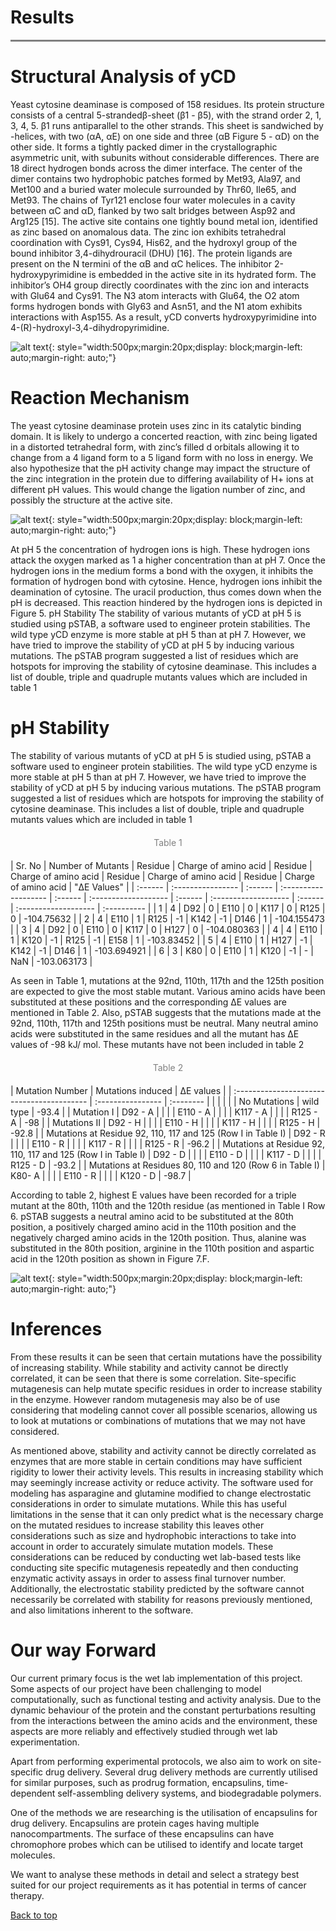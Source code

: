 # Results

<hr style="height:3px;border:none;color:#808080;background-color:#808080;" />

# **Structural Analysis of yCD** 

Yeast cytosine deaminase is composed of 158 residues. Its protein structure consists of a central 5-strandedβ-sheet (β1 - β5), with the strand order 2, 1, 3, 4, 5. β1 runs antiparallel to the other strands. This sheet is sandwiched by -helices, with two (αA, αE) on one side and three (αB Figure 5 - αD) on the other side. It forms a tightly packed dimer in the crystallographic asymmetric unit, with subunits without considerable differences. There are 18 direct hydrogen bonds across the dimer interface. The center of the dimer contains two hydrophobic patches formed by Met93, Ala97, and Met100 and a buried water molecule surrounded by Thr60, Ile65, and Met93. The chains of Tyr121 enclose four water molecules in a cavity between αC and αD, flanked by two salt bridges between Asp92 and Arg125 [15]. The active site contains one tightly bound metal ion, identified as zinc based on anomalous data. The zinc ion exhibits tetrahedral coordination with Cys91, Cys94, His62, and the hydroxyl group of the bound inhibitor 3,4-dihydrouracil (DHU) [16]. The protein ligands are present on the N termini of the αB and αC helices. The inhibitor 2-hydroxypyrimidine is embedded in the active site in its hydrated form. The inhibitor’s OH4 group directly coordinates with the zinc ion and interacts with Glu64 and Cys91. The N3 atom interacts with Glu64, the O2 atom forms hydrogen bonds with Gly63 and Asn51, and the N1 atom exhibits interactions with Asp155. As a result, yCD converts hydroxypyrimidine into 4-(R)-hydroxyl-3,4-dihydropyrimidine.

![alt text](../img/results1.jpeg){: style="width:500px;margin:20px;display: block;margin-left: auto;margin-right: auto;"}

# **Reaction Mechanism**

The yeast cytosine deaminase protein uses zinc in its catalytic binding domain. It is likely to undergo a concerted reaction, with zinc being ligated in a distorted tetrahedral form, with zinc’s filled d orbitals allowing it to change from a 4 ligand form to a 5 ligand form with no loss in energy. We also hypothesize that the pH activity change may impact the structure of the zinc integration in the protein due to differing availability of H+ ions at different pH values. This would change the ligation number of zinc, and possibly the structure at the active site.

![alt text](../img/reaction-mechanism.jpeg){: style="width:500px;margin:20px;display: block;margin-left: auto;margin-right: auto;"}

At pH 5 the concentration of hydrogen ions is high. These hydrogen ions attack the oxygen marked as 1 a higher concentration than at pH 7. Once the hydrogen ions in the medium forms a bond with the oxygen, it inhibits the formation of hydrogen bond with cytosine. Hence, hydrogen ions inhibit the deamination of cytosine. The uracil production, thus comes down when the pH is decreased. This reaction hindered by the hydrogen ions is depicted in Figure 5. pH Stability The stability of various mutants of yCD at pH 5 is studied using pSTAB, a software used to engineer protein stabilities. The wild type yCD enzyme is more stable at pH 5 than at pH 7. However, we have tried to improve the stability of yCD at pH 5 by inducing various mutations. The pSTAB program suggested a list of residues which are hotspots for improving the stability of cytosine deaminase. This includes a list of double, triple and quadruple mutants values which are included in table 1

# **pH Stability** 

The stability of various mutants of yCD at pH 5 is studied using, pSTAB a software used to engineer protein stabilities. The wild type yCD enzyme is more stable at pH 5 than at pH 7. However, we have tried to improve the stability of yCD at pH 5 by inducing various mutations. The pSTAB program suggested a list of residues which are hotspots for improving the stability of cytosine deaminase. This includes a list of double, triple and quadruple mutants values which are included in table 1

<div style="color:gray;text-align: center;margin: 20px 0 20px 0;">Table 1</div>
| Sr. No  | Number of Mutants | Residue | Charge of amino acid | Residue | Charge of amino acid | Residue | Charge of amino acid | Residue | Charge of amino acid | "ΔE Values"        |
| :------ | :---------------- | :------ | :------------------- | :------ | :------------------- | :------ | :------------------- | :------ | :------------------- | :---------- |
| 1       | 4                 | D92     | 0                    | E110    | 0                    | K117    | 0                    | R125    | 0                    | -104.75632  |
| 2       | 4                 | E110    | 1                    | R125    | -1                   | K142    | -1                   | D146    | 1                    | -104.155473 |
| 3       | 4                 | D92     | 0                    | E110    | 0                    | K117    | 0                    | H127    | 0                    | -104.080363 |
| 4       | 4                 | E110    | 1                    | K120    | -1                   | R125    | -1                   | E158    | 1                    | -103.83452  |
| 5       | 4                 | E110    | 1                    | H127    | -1                   | K142    | -1                   | D146    | 1                    | -103.694921 |
| 6       | 3                 | K80     | 0                    | E110    | 1                    | K120    | -1                   | -       | NaN                  | -103.063173 |

As seen in Table 1, mutations at the 92nd, 110th, 117th and the 125th position are expected to give the most stable mutant. Various amino acids have been substituted at these positions and the corresponding ∆E values are mentioned in Table 2. Also, pSTAB suggests that the mutations made at the 92nd, 110th, 117th and 125th positions must be neutral. Many neutral amino acids were substituted in the same residues and all the mutant has ∆E values of -98 kJ/ mol. These mutants have not been included in table 2 

<div style="color:gray;text-align: center;margin: 20px 0 20px 0;">Table 2</div>
| Mutation Number                            | Mutations induced | ΔE values |
| :----------------------------------------- | :---------------- | :-------- |
|                                            |                   |           |
| No Mutations                               | wild type         | -93.4     |
| Mutation I                                 |  D92 - A          |           |
|                                            |  E110 - A         |           |
|                                            |  K117 - A         |           |
|                                            |  R125 - A         | -98       |
| Mutations II                               |  D92 - H          |           |
|                                            |  E110 - H         |           |
|                                            |  K117 - H         |           |
|                                            | R125 - H          | -92.8     |
| Mutations at Residue 92, 110, 117 and 125 (Row I in Table I) | D92 - R     |           |
|                                            | E110 - R          |           |
|                                            |  K117 - R         |           |
|                                            |  R125 - R         |  -96.2    |
| Mutations at Residue 92, 110, 117 and 125 (Row I in Table I) | D92 - D                  |           |
|                                            | E110 - D          |           |
|                                            | K117 - D          |           |
|                                            | R125 - D          | -93.2     |
| Mutations at Residues 80, 110 and 120 (Row 6 in Table I)     | K80- A          |           |
|                                            | E110 - R          |           |
|                                            | K120 - D          | -98.7          |

According to table 2, highest E values have been recorded for a triple mutant at the 80th, 110th and the 120th residue (as mentioned in Table I Row 6. pSTAB suggests a neutral amino acid to be substituted at the 80th position, a positively charged amino acid in the 110th position and the negatively charged amino acids in the 120th position. Thus, alanine was substituted in the 80th position, arginine in the 110th position and aspartic acid in the 120th position as shown in Figure 7.F.

![alt text](../img/results3.jpeg){: style="width:500px;margin:20px;display: block;margin-left: auto;margin-right: auto;"}

# **Inferences**

From these results it can be seen that certain mutations have the possibility of increasing stability. While stability and activity cannot be directly correlated, it can be seen that there is some correlation. Site-specific mutagenesis can help mutate specific residues in order to increase stability in the enzyme. However random mutagenesis may also be of use considering that modeling cannot cover all possible scenarios, allowing us to look at mutations or combinations of mutations that we may not have considered. 

As mentioned above, stability and activity cannot be directly correlated as enzymes that are more stable in certain conditions may have sufficient rigidity to lower their activity levels. This results in increasing stability which may seemingly increase activity or reduce activity. The software used for modeling has asparagine and glutamine modified to change electrostatic considerations in order to simulate mutations. While this has useful limitations in the sense that it can only predict what is the necessary charge on the mutated residues to increase stability this leaves other considerations such as size and hydrophobic interactions to take into account in order to accurately simulate mutation models. These considerations can be reduced by conducting wet lab-based tests like conducting site specific mutagenesis repeatedly and then conducting enzymatic activity assays in order to assess final turnover number. Additionally, the electrostatic stability predicted by the software cannot necessarily be correlated with stability for reasons previously mentioned, and also limitations inherent to the software. 

# **Our way Forward**

Our current primary focus is the wet lab implementation of this project. Some aspects of our project have been challenging to model computationally, such as functional testing and activity analysis. Due to the dynamic behaviour of the protein and the constant perturbations resulting from the interactions between the amino acids and the environment, these aspects are more reliably and effectively studied through wet lab experimentation.

Apart from performing experimental protocols, we also aim to work on site-specific drug delivery. Several drug delivery methods are currently utilised for similar purposes, such as prodrug formation, encapsulins, time-dependent self-assembling delivery systems, and biodegradable polymers. 

One of the methods we are researching is the utilisation of encapsulins for drug delivery. Encapsulins are protein cages having multiple nanocompartments. The surface of these encapsulins can have chromophore probes which can be utilised to identify and locate target molecules.

We want to analyse these methods in detail and select a strategy best suited for our project requirements as it has potential in terms of cancer therapy.

[Back to top](#)
